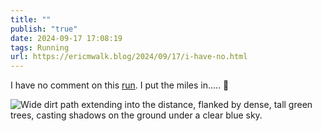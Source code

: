 ```yaml
---
title: ""
publish: "true"
date: 2024-09-17 17:08:19
tags: Running
url: https://ericmwalk.blog/2024/09/17/i-have-no.html
---
```


I have no comment on this [run](https://strava.com/activities/12435587353). I put the miles in..... 🥵

![Wide dirt path extending into the distance, flanked by dense, tall green trees, casting shadows on the ground under a clear blue sky.](https://ericmwalk.blog/uploads/2024/img-1955.jpeg)